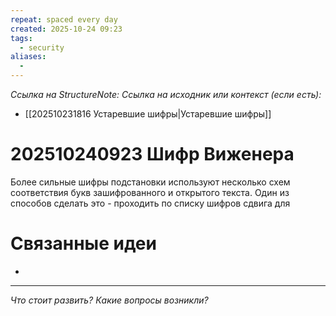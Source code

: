 ```yaml
---
repeat: spaced every day
created: 2025-10-24 09:23
tags:
  - security
aliases:
  -
---
```

*Ссылка на StructureNote:*
*Ссылка на исходник или контекст (если есть):*
- [[202510231816 Устаревшие шифры|Устаревшие шифры]]

# 202510240923 Шифр Виженера

Более сильные шифры подстановки используют несколько схем соответствия букв зашифрованного и открытого текста. Один из способов сделать это - проходить по списку шифров сдвига для 
# Связанные идеи

- 

---

*Что стоит развить? Какие вопросы возникли?*

